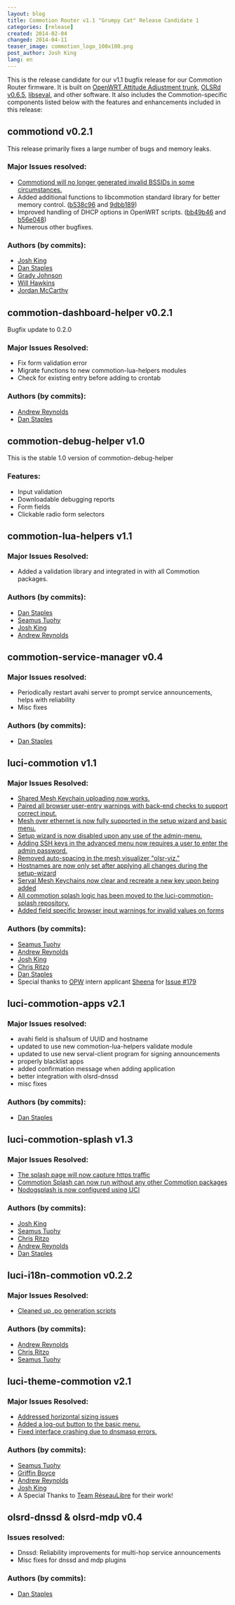 ```yaml
---
layout: blog
title: Commotion Router v1.1 "Grumpy Cat" Release Candidate 1 
categories: [release]
created: 2014-02-04
changed: 2014-04-11
teaser_image: commotion_logo_100x100.png
post_author: Josh King
lang: en
---
```

This is the release candidate for our v1.1 bugfix release for our Commotion Router firmware. It is built on <a href="https://openwrt.org/">OpenWRT Attitude Adjustment trunk</a>, <a href="http://olsr.org/">OLSRd v0.6.5</a>, <a href="http://www.servalproject.org/">libseval</a>, and other software. It also includes the Commotion-specific components listed below with the features and enhancements included in this release:<!--more-->

## commotiond v0.2.1
This release primarily fixes a large number of bugs and memory leaks.

### Major Issues resolved:
* <a href="https://github.com/opentechinstitute/commotiond/issues/83">Commotiond will no longer generated invalid BSSIDs in some circumstances.</a>
* Added additional functions to libcommotion standard library for better memory control. (<a href="https://github.com/opentechinstitute/commotiond/commit/b538c96">b538c96</a> and <a href="https://github.com/opentechinstitute/commotiond/commit/9dbb189">9dbb189</a>)
* Improved handling of DHCP options in OpenWRT scripts. (<a href="https://github.com/opentechinstitute/commotiond/commit/bb49b46">bb49b46</a> and <a href="https://github.com/opentechinstitute/commotiond/commit/b563048">b56e048</a>)
* Numerous other bugfixes.

### Authors (by commits):
* <a href="https://github.com/jheretic">Josh King</a>
* <a href="https://github.com/dismantl">Dan Staples</a>
* <a href="https://github.com/gradyoti">Grady Johnson</a>
* <a href="https://github.com/hawkinsnaf">Will Hawkins</a>
* <a href="https://github.com/technosopher">Jordan McCarthy</a>

## commotion-dashboard-helper v0.2.1
Bugfix update to 0.2.0

### Major Issues Resolved:
* Fix form validation error
* Migrate functions to new commotion-lua-helpers modules
* Check for existing entry before adding to crontab

### Authors (by commits):
* <a href="https://github.com/areynold">Andrew Reynolds</a>
* <a href="https://github.com/dismantl">Dan Staples</a>

## commotion-debug-helper v1.0
This is the stable 1.0 version of commotion-debug-helper

### Features:
* Input validation
* Downloadable debugging reports
* Form fields
* Clickable radio form selectors

## commotion-lua-helpers v1.1

### Major Issues Resolved:
* Added a validation library and integrated in with all Commotion packages.

### Authors (by commits):
* <a href="https://github.com/dismantl">Dan Staples</a>
* <a href="https://github.com/elationfoundation">Seamus Tuohy</a>
* <a href="https://github.com/jheretic">Josh King</a>
* <a href="https://github.com/areynold">Andrew Reynolds</a>

## commotion-service-manager v0.4

### Major Issues resolved:
* Periodically restart avahi server to prompt service announcements, helps with reliability
* Misc fixes

### Authors (by commits):
* <a href="https://github.com/dismantl">Dan Staples</a>

## luci-commotion v1.1

### Major Issues Resolved:
* <a href="https://github.com/opentechinstitute/luci-commotion/issues/148">Shared Mesh Keychain uploading now works.</a>
* <a href="https://github.com/opentechinstitute/luci-commotion/issues/144">Paired all browser user-entry warnings with back-end checks to support correct input.</a>
* <a href="https://github.com/opentechinstitute/luci-commotion/issues/150">Mesh over ethernet is now fully supported in the setup wizard and basic menu.</a>
* <a href="https://github.com/opentechinstitute/luci-commotion/issues/143">Setup wizard is now disabled upon any use of the admin-menu.</a>
* <a href="https://github.com/opentechinstitute/luci-commotion/issues/170">Adding SSH keys in the advanced menu now requires a user to enter the admin password.</a>
* <a href="https://github.com/opentechinstitute/luci-commotion/issues/187">Removed auto-spacing in the mesh visualizer "olsr-viz."</a>
* <a href="https://github.com/opentechinstitute/luci-commotion/issues/180">Hostnames are now only set after applying all changes during the setup-wizard</a>
* <a href="https://github.com/opentechinstitute/luci-commotion/issues/172">Serval Mesh Keychains now clear and recreate a new key upon being added</a>
* <a href="https://github.com/opentechinstitute/luci-commotion/pull/195">All commotion splash logic has been moved to the luci-commotion-splash repository.</a>
* <a href="https://github.com/opentechinstitute/luci-commotion/issues/179">Added field specific browser input warnings for invalid values on forms</a>

### Authors (by commits):
* <a href="https://github.com/elationfoundation">Seamus Tuohy</a>
* <a href="https://github.com/areynold">Andrew Reynolds</a>
* <a href="https://github.com/jheretic">Josh King</a>
* <a href="https://github.com/critzo">Chris Ritzo</a>
* <a href="https://github.com/dismantl">Dan Staples</a>
* Special thanks to <a href="https://wiki.gnome.org/OutreachProgramForWomen">OPW</a> intern applicant <a href="https://github.com/sheenaj">Sheena</a> for <a href="https://github.com/opentechinstitute/luci-commotion/issues/179">Issue #179</a>

## luci-commotion-apps v2.1

### Major Issues resolved:
* avahi field is sha1sum of UUID and hostname
* updated to use new commotion-lua-helpers validate module
* updated to use new serval-client program for signing announcements
* properly blacklist apps
* added confirmation message when adding application
* better integration with olsrd-dnssd
* misc fixes

### Authors (by commits):
* <a href="https://github.com/dismantl">Dan Staples</a>

## luci-commotion-splash v1.3

### Major Issues Resolved:
* <a href="https://github.com/opentechinstitute/commotion-docs/issues/1">The splash page will now capture https traffic</a>
* <a href="https://github.com/opentechinstitute/luci-commotion-splash/pull/10">Commotion Splash can now run without any other Commotion packages</a>
* <a href="https://github.com/opentechinstitute/luci-commotion-splash/pull/26">Nodogsplash is now configured using UCI</a>

### Authors (by commits):
* <a href="https://github.com/jheretic">Josh King</a>
* <a href="https://github.com/elationfoundation">Seamus Tuohy</a>
* <a href="https://github.com/critzo">Chris Ritzo</a>
* <a href="https://github.com/areynold">Andrew Reynolds</a>
* <a href="https://github.com/dismantl">Dan Staples</a>

## luci-i18n-commotion v0.2.2

### Major Issues Resolved:
* <a href="https://github.com/opentechinstitute/luci-i18n-commotion/pull/6">Cleaned up .po generation scripts</a>

### Authors (by commits):
* <a href="https://github.com/areynold">Andrew Reynolds</a>
* <a href="https://github.com/critzo">Chris Ritzo</a>
* <a href="https://github.com/elationfoundation">Seamus Tuohy</a>

## luci-theme-commotion v2.1

### Major Issues Resolved:
* <a href="https://github.com/opentechinstitute/luci-theme-commotion/pull/34">Addressed horizontal sizing issues</a>
* <a href="https://github.com/opentechinstitute/luci-theme-commotion/pull/18">Added a log-out button to the basic menu.</a>
* <a href="https://github.com/opentechinstitute/luci-theme-commotion/issues/16">Fixed interface crashing due to dnsmasq errors.</a>

### Authors (by commits):
* <a href="https://github.com/elationfoundation">Seamus Tuohy</a>
* <a href="https://github.com/glamrock">Griffin Boyce</a>
* <a href="https://github.com/areynold">Andrew Reynolds</a>
* <a href="https://github.com/jheretic">Josh King</a>
* A Special Thanks to <a href="http://wiki.reseaulibre.ca/">Team RéseauLibre</a> for their work!

## olsrd-dnssd & olsrd-mdp v0.4

### Issues resolved:
* Dnssd: Reliability improvements for multi-hop service announcements
* Misc fixes for dnssd and mdp plugins

### Authors (by commits):
* <a href="https://github.com/dismantl">Dan Staples</a>


